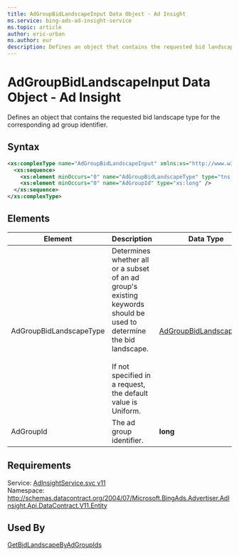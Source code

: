 ```yaml
---
title: AdGroupBidLandscapeInput Data Object - Ad Insight
ms.service: bing-ads-ad-insight-service
ms.topic: article
author: eric-urban
ms.author: eur
description: Defines an object that contains the requested bid landscape type for the corresponding ad group identifier.
---
```

# AdGroupBidLandscapeInput Data Object - Ad Insight
Defines an object that contains the requested bid landscape type for the corresponding ad group identifier.

## Syntax
```xml
<xs:complexType name="AdGroupBidLandscapeInput" xmlns:xs="http://www.w3.org/2001/XMLSchema">
  <xs:sequence>
    <xs:element minOccurs="0" name="AdGroupBidLandscapeType" type="tns:AdGroupBidLandscapeType" />
    <xs:element minOccurs="0" name="AdGroupId" type="xs:long" />
  </xs:sequence>
</xs:complexType>
```

## <a name="elements"></a>Elements

|Element|Description|Data Type|
|-----------|---------------|-------------|
|<a name="adgroupbidlandscapetype"></a>AdGroupBidLandscapeType|Determines whether all or a subset of an ad group's existing keywords should be used to determine the bid landscape.<br /><br />If not specified in a request, the default value is Uniform.|[AdGroupBidLandscapeType](adgroupbidlandscapetype.md)|
|<a name="adgroupid"></a>AdGroupId|The ad group identifier.|**long**|

## Requirements
Service: [AdInsightService.svc v11](https://adinsight.api.bingads.microsoft.com/Api/Advertiser/AdInsight/v11/AdInsightService.svc)  
Namespace: http://schemas.datacontract.org/2004/07/Microsoft.BingAds.Advertiser.AdInsight.Api.DataContract.V11.Entity  

## Used By
[GetBidLandscapeByAdGroupIds](getbidlandscapebyadgroupids.md)  
